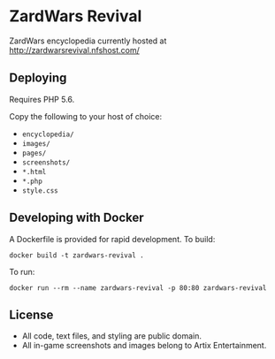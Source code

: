 # ZardWars Revival

ZardWars encyclopedia currently hosted at http://zardwarsrevival.nfshost.com/

## Deploying

Requires PHP 5.6.

Copy the following to your host of choice:

* `encyclopedia/`
* `images/`
* `pages/`
* `screenshots/`
* `*.html`
* `*.php`
* `style.css`

## Developing with Docker

A Dockerfile is provided for rapid development. To build:

    docker build -t zardwars-revival .

To run:

    docker run --rm --name zardwars-revival -p 80:80 zardwars-revival

## License

* All code, text files, and styling are public domain.
* All in-game screenshots and images belong to Artix Entertainment.
